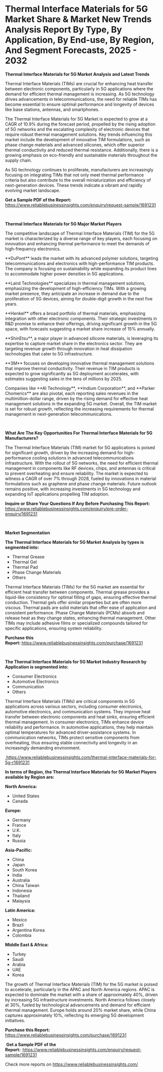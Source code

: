 <p><h1>Thermal Interface Materials for 5G Market Share & Market New Trends Analysis Report By Type, By Application, By End-use, By Region, And Segment Forecasts, 2025 - 2032</h1></p><p><strong>Thermal Interface Materials for 5G Market Analysis and Latest Trends</strong></p>
<p><p>Thermal Interface Materials (TIMs) are crucial for enhancing heat transfer between electronic components, particularly in 5G applications where the demand for efficient thermal management is increasing. As 5G technology drives advancements in telecommunications, the need for reliable TIMs has become essential to ensure optimal performance and longevity of devices like base stations, antennas, and smartphones.</p><p>The Thermal Interface Materials for 5G Market is expected to grow at a CAGR of 10.9% during the forecast period, propelled by the rising adoption of 5G networks and the escalating complexity of electronic devices that require robust thermal management solutions. Key trends influencing this market include the development of innovative TIM formulations, such as phase change materials and advanced silicones, which offer superior thermal conductivity and reduced thermal resistance. Additionally, there is a growing emphasis on eco-friendly and sustainable materials throughout the supply chain. </p><p>As 5G technology continues to proliferate, manufacturers are increasingly focusing on integrating TIMs that not only meet thermal performance criteria but also contribute to the overall miniaturization and efficiency of next-generation devices. These trends indicate a vibrant and rapidly evolving market landscape.</p></p>
<p><strong>Get a Sample PDF of the Report:&nbsp;</strong> <a href="https://www.reliablebusinessinsights.com/enquiry/request-sample/1691231?utm_campaign=3455&utm_medium=2&utm_source=Github&utm_content=ia&utm_term=26032025&utm_id=thermal-interface-materials-for-5g">https://www.reliablebusinessinsights.com/enquiry/request-sample/1691231</a></p>
<p>&nbsp;</p>
<p><strong>Thermal Interface Materials for 5G Major Market Players</strong></p>
<p><p>The competitive landscape of Thermal Interface Materials (TIM) for the 5G market is characterized by a diverse range of key players, each focusing on innovation and enhancing thermal performance to meet the demands of high-frequency electronics.</p><p>**DuPont** leads the market with its advanced polymer solutions, targeting telecommunications and electronics with high-performance TIM products. The company is focusing on sustainability while expanding its product lines to accommodate higher power densities in 5G applications.</p><p>**Laird Technologies** specializes in thermal management solutions, emphasizing the development of high-efficiency TIMs. With a growing market presence, they anticipate an increase in demand due to the proliferation of 5G devices, aiming for double-digit growth in the next five years.</p><p>**Henkel** offers a broad portfolio of thermal materials, emphasizing integration with other electronic components. Their strategic investments in R&D promise to enhance their offerings, driving significant growth in the 5G space, with forecasts suggesting a market share increase of 15% annually.</p><p>**ShinEtsu**, a major player in advanced silicone materials, is leveraging its expertise to capture market share in the electronics sector. They are targeting revenue growth through innovation in heat dissipation technologies that cater to 5G infrastructure.</p><p>**3M** focuses on developing innovative thermal management solutions that improve thermal conductivity. Their revenue in TIM products is expected to grow significantly as 5G deployment accelerates, with estimates suggesting sales in the tens of millions by 2025.</p><p>Companies like **AI Technology**, **Indium Corporation**, and **Parker Chomerics** are also pivotal, each reporting sales revenues in the multimillion-dollar range, driven by the rising demand for effective heat management solutions in the expanding 5G market. Overall, the TIM market is set for robust growth, reflecting the increasing requirements for thermal management in next-generation telecommunications.</p></p>
<p>&nbsp;</p>
<p><strong>What Are The Key Opportunities For Thermal Interface Materials for 5G Manufacturers?</strong></p>
<p><p>The Thermal Interface Materials (TIM) market for 5G applications is poised for significant growth, driven by the increasing demand for high-performance cooling solutions in advanced telecommunications infrastructure. With the rollout of 5G networks, the need for efficient thermal management in components like RF devices, chips, and antennas is critical to prevent overheating and ensure reliability. The market is expected to witness a CAGR of over 7% through 2028, fueled by innovations in material formulations such as graphene and phase change materials. Future outlook remains positive, with increasing investments in 5G technology and expanding IoT applications propelling TIM adoption.</p></p>
<p><strong>Inquire or Share Your Questions If Any Before Purchasing This Report:</strong> <a href="https://www.reliablebusinessinsights.com/enquiry/pre-order-enquiry/1691231?utm_campaign=3455&utm_medium=2&utm_source=Github&utm_content=ia&utm_term=26032025&utm_id=thermal-interface-materials-for-5g">https://www.reliablebusinessinsights.com/enquiry/pre-order-enquiry/1691231</a></p>
<p>&nbsp;</p>
<p><strong>Market Segmentation</strong></p>
<p><strong>The Thermal Interface Materials for 5G Market Analysis by types is segmented into:</strong></p>
<p><ul><li>Thermal Grease</li><li>Thermal Gel</li><li>Thermal Pad</li><li>Phase Change Materials</li><li>Others</li></ul></p>
<p><p>Thermal Interface Materials (TIMs) for the 5G market are essential for efficient heat transfer between components. Thermal grease provides a liquid-like consistency for optimal filling of gaps, ensuring effective thermal conduction. Thermal gels offer similar properties but are often more viscous. Thermal pads are solid materials that offer ease of application and consistent performance. Phase Change Materials (PCMs) absorb and release heat as they change states, enhancing thermal management. Other TIMs may include adhesive films or specialized compounds tailored for specific applications, ensuring system reliability.</p></p>
<p><strong>Purchase this Report:&nbsp;</strong><a href="https://www.reliablebusinessinsights.com/purchase/1691231?utm_campaign=3455&utm_medium=2&utm_source=Github&utm_content=ia&utm_term=26032025&utm_id=thermal-interface-materials-for-5g">https://www.reliablebusinessinsights.com/purchase/1691231</a></p>
<p>&nbsp;</p>
<p><strong>The Thermal Interface Materials for 5G Market Industry Research by Application is segmented into:</strong></p>
<p><ul><li>Consumer Electronics</li><li>Automotive Electronics</li><li>Communication</li><li>Others</li></ul></p>
<p><p>Thermal Interface Materials (TIMs) are critical components in 5G applications across various sectors, including consumer electronics, automotive electronics, and communication systems. They improve heat transfer between electronic components and heat sinks, ensuring efficient thermal management. In consumer electronics, TIMs enhance device reliability and performance. In automotive applications, they help maintain optimal temperatures for advanced driver-assistance systems. In communication networks, TIMs protect sensitive components from overheating, thus ensuring stable connectivity and longevity in an increasingly demanding environment.</p></p>
<p><a href="https://www.reliablebusinessinsights.com/thermal-interface-materials-for-5g-r1691231?utm_campaign=3455&utm_medium=2&utm_source=Github&utm_content=ia&utm_term=26032025&utm_id=thermal-interface-materials-for-5g">&nbsp;https://www.reliablebusinessinsights.com/thermal-interface-materials-for-5g-r1691231</a></p>
<p><strong>In terms of Region, the Thermal Interface Materials for 5G Market Players available by Region are:</strong></p>
<p>
    <p> <strong> North America: </strong>
        <ul>
            <li>United States</li>
            <li>Canada</li>
        </ul>
        </p> 
    <p> <strong> Europe: </strong>
        <ul>
            <li>Germany</li>
            <li>France</li>
            <li>U.K.</li>
            <li>Italy</li>
            <li>Russia</li>
        </ul>
        </p> 
    <p> <strong> Asia-Pacific: </strong>
        <ul>
            <li>China</li>
            <li>Japan</li>
            <li>South Korea</li>
            <li>India</li>
            <li>Australia</li>
            <li>China Taiwan</li>
            <li>Indonesia</li>
            <li>Thailand</li>
            <li>Malaysia</li>
        </ul>
        </p> 
    <p> <strong> Latin America: </strong>
        <ul>
            <li>Mexico</li>
            <li>Brazil</li>
            <li>Argentina Korea</li>
            <li>Colombia</li>
        </ul>
        </p> 
    <p> <strong> Middle East & Africa: </strong>
        <ul>
            <li>Turkey</li>
            <li>Saudi</li>
            <li>Arabia</li>
            <li>UAE</li>
            <li>Korea</li>
        </ul>
    </p>
    </p>
<p><p>The growth of Thermal Interface Materials (TIM) for the 5G market is poised to accelerate, particularly in the APAC and North America regions. APAC is expected to dominate the market with a share of approximately 40%, driven by increasing 5G infrastructure investments. North America follows closely at 30%, fueled by technological advancements and demand for efficient thermal management. Europe holds around 20% market share, while China captures approximately 10%, reflecting its emerging 5G development initiatives.</p></p>
<p><strong>Purchase this Report: </strong><a href="https://www.reliablebusinessinsights.com/purchase/1691231?utm_campaign=3455&utm_medium=2&utm_source=Github&utm_content=ia&utm_term=26032025&utm_id=thermal-interface-materials-for-5g">https://www.reliablebusinessinsights.com/purchase/1691231</a></p>
<p>&nbsp;<strong>Get a Sample PDF of the Report:&nbsp;&nbsp;</strong><a href="https://www.reliablebusinessinsights.com/enquiry/request-sample/1691231?utm_campaign=3455&utm_medium=2&utm_source=Github&utm_content=ia&utm_term=26032025&utm_id=thermal-interface-materials-for-5g">https://www.reliablebusinessinsights.com/enquiry/request-sample/1691231</a></p>
<p><strong></strong></p>
<p>Check more reports on <a href="https://www.reliablebusinessinsights.com/?utm_campaign=3455&utm_medium=2&utm_source=Github&utm_content=ia&utm_term=26032025&utm_id=thermal-interface-materials-for-5g">https://www.reliablebusinessinsights.com/</a></p>
